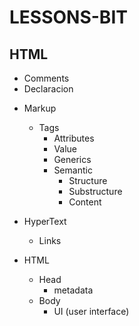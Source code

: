 # LESSONS-BIT
## HTML
- Comments
- Declaracion

* Markup
    * Tags
        - Attributes
        - Value
        - Generics
        * Semantic
            - Structure
            - Substructure
            - Content
* HyperText
    - Links

* HTML
    * Head
        - metadata
    * Body
        - UI (user interface)
